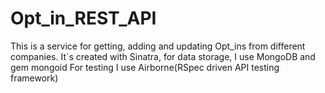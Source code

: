 # Opt_in_REST_API
This is a service for getting, adding and updating Opt_ins from different companies. It`s created with Sinatra, for data storage, I use MongoDB and gem mongoid
For testing I use Airborne(RSpec driven API testing framework)
